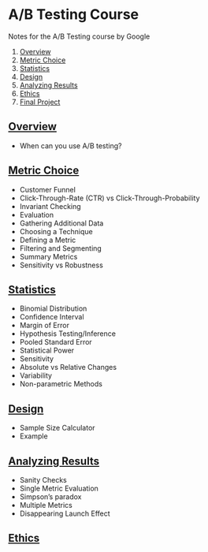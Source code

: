 # A/B Testing Course
Notes for the A/B Testing course by Google
1. [Overview](https://github.com/vanessaaleung/ab-testing-notes/blob/master/overview.md)
2. [Metric Choice](https://github.com/vanessaaleung/ab-testing-notes/blob/master/metric-choice.md)
3. [Statistics](https://github.com/vanessaaleung/ab-testing-notes/blob/master/statistics.md)
4. [Design](https://github.com/vanessaaleung/ab-testing-notes/blob/master/design.md)
5. [Analyzing Results](https://github.com/vanessaaleung/ab-testing-notes/blob/master/analyzing-results.md)
6. [Ethics](https://github.com/vanessaaleung/ab-testing-notes/blob/master/ethics.md)
7. [Final Project](https://github.com/vanessaaleung/ab-testing-notes/blob/master/final-project.md)

## [Overview](https://github.com/vanessaaleung/ab-testing-notes/blob/master/overview.md)
- When can you use A/B testing?

## [Metric Choice](https://github.com/vanessaaleung/ab-testing-notes/blob/master/metric-choice.md)
- Customer Funnel
- Click-Through-Rate (CTR) vs Click-Through-Probability
- Invariant Checking
- Evaluation
- Gathering Additional Data
- Choosing a Technique
- Defining a Metric
- Filtering and Segmenting
- Summary Metrics
- Sensitivity  vs Robustness

## [Statistics](https://github.com/vanessaaleung/ab-testing-notes/blob/master/statistics.md)
- Binomial Distribution
- Confidence Interval
- Margin of Error
- Hypothesis Testing/Inference
- Pooled Standard Error
- Statistical Power
- Sensitivity
- Absolute vs Relative Changes
- Variability
- Non-parametric Methods

## [Design](https://github.com/vanessaaleung/ab-testing-notes/blob/master/design.md)
- Sample Size Calculator
- Example

## [Analyzing Results](https://github.com/vanessaaleung/ab-testing-notes/blob/master/analyzing-results.md)
- Sanity Checks
- Single Metric Evaluation
- Simpson’s paradox
- Multiple Metrics
- Disappearing Launch Effect

## [Ethics](https://github.com/vanessaaleung/ab-testing-notes/blob/master/ethics.md)


